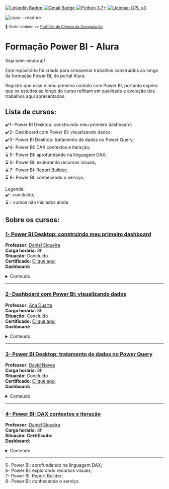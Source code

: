 [![Linkedin Badge](https://img.shields.io/badge/-JoaoLuizBR-blue?style=flat-square&logo=Linkedin&logoColor=white&link=https://www.linkedin.com/in/joaoluizbr/)](https://www.linkedin.com/in/joaoluizbr/) 
[![Gmail Badge](https://img.shields.io/badge/-Gmail-c14438?style=flat-square&logo=Gmail&logoColor=white&link=mailto:tgmarinho@gmail.com)](mailto:joaoluizcienciadedados@gmail.com) 
[![Python 3.7+](https://img.shields.io/badge/python-3.7+-blue.svg)](https://www.python.org/downloads/release/python-360/) [![License: GPL v3](https://img.shields.io/badge/License-GPLv3-blue.svg)](https://www.gnu.org/licenses/gpl-3.0) 


![capa - readme](https://github.com/joaoluizcienciadados/Formacao_Alura-Power_BI/blob/main/ferramentas/capa-%20readme.png)

<sup> 🔗 Visite também >> [Portfólio de Ciência da Computação](https://github.com/joaoluizdev/) </sup>


# Formação Power BI - Alura 

Seja bem-vindo(a)!

Este repositório foi criado para armazenar trabalhos construídos ao longo da formação Power BI, do portal Alura. 

Registro que esse é meu primeiro contato com Power BI, portanto espero que os estudos ao longo do curso reflitam em qualidade e evolução dos trabalhos aqui apresentados.

## Lista de cursos:
✔️1- Power BI Desktop: construindo meu primeiro dashboard;  
✔️2- Dashboard com Power BI: visualizando dados;  
✔️3- Power BI Desktop: tratamento de dados no Power Query;  
✔️4- Power BI: DAX contextos e iteração;  
⌛ 5- Power BI: aprofundando na linguagem DAX;  
⌛ 6- Power BI: explorando recursos visuais;  
⌛ 7- Power BI: Report Builder;  
⌛ 8- Power BI: conhecendo o serviço.  

Legenda:  
✔️- concluído;    
⌛ - cursos não iniciados ainda    

## Sobre os cursos:
### [1- Power BI Desktop: construindo meu primeiro dashboard](https://github.com/joaoluizcienciadados/Formacao_Alura-Power_BI/tree/main/1-%20Power%20BI%20Desktop%20-%20construindo%20meu%20primeiro%20dashboard)   
**Professor:**  [Daniel Siqueira](https://www.linkedin.com/in/daniel-p-siqueira-79b2001ba/)  
**Carga horária:** 8h   
**Situação:** Concluído  
**Certificado:** [Clique aqui](https://cursos.alura.com.br/certificate/joaoluizcienciacomp/power-bi-desktop-construindo-primeiro-dashboard)  
**Dashboard:**  

<details>
<summary>Conteúdo</summary>
  
- Entenda o conceito de Business Intelligence;
- Instale a ferramenta Power BI desktop;
- Importe dados de diferentes formatos e realize o tratamento deles no Power Query;
- Crie colunas, cálculos e medidas;
- Crie e utilize gráficos e visuais;
- Monte e estruture um Dashboard;
- Publique o seu Dashboard na web.   
</details>

---
### [2- Dashboard com Power BI: visualizando dados](https://github.com/joaoluizcienciadados/Formacao_Alura-Power_BI/tree/main/2-%20Dashboard_com_Power_BI-visualizando_dados)  
**Professor:**  [Ana Duarte](https://www.linkedin.com/in/anaduart/)  
**Carga horária:** 8h   
**Situação:** Concluído  
**Certificado:** [Clique aqui](https://cursos.alura.com.br/certificate/joaoluizcienciacomp/dashboard-power-bi-visualizando-dados)  
**Dashboard:**  

<details>
<summary>Conteúdo</summary>

- Identifique gráficos apropriados para as necessidades específicas;
- Construa gráficos dentro do Power BI;
- Compreenda as possibilidades de como importar visuais externos;
- Aplique conceitos de data visualization para comunicar informações de forma eficaz;
- Compreenda como trabalhar com séries temporais;
- Elabore mapas com os conceitos de latitude e longitude;
- Sintetize todos os visuais em um relatório no Power Bi com navegação entre páginas.  
</details>

---
### [3- Power BI Desktop: tratamento de dados no Power Query](https://github.com/joaoluizcienciadados/Formacao_Alura-Power_BI/tree/main/3-%20Power_BI_Desktop-tratamento_de_dados_no_Power_Query) 
**Professor:**  [David Neves](https://www.linkedin.com/in/david-neves-04b543185/)  
**Carga horária:** 8h   
**Situação:** Concluído  
**Certificado:** [Clique aqui](https://cursos.alura.com.br/user/joaoluizcienciacomp/course/power-bi-desktop-tratamento-de-dados-power-query/certificate)  
**Dashboard:**  

<details>
<summary>Conteúdo</summary></summary>  
  
- Realize conexões a arquivos e banco de dados;
- Conheça e utilize o Power Query Editor;
- Entenda o que é a linguagem M;
- Transforme os dados de diversas formas;
- Realize tratamentos e carga dos dados visando boas práticas.  
</details>

---
### [4- Power BI: DAX contextos e iteração](https://github.com/joaoluizcienciadados/Formacao_Alura-Power_BI/tree/main/4-%20Power%20BI%3A%20DAX%20contextos%20e%20itera%C3%A7%C3%A3o)
**Professor:**  [Daniel Siqueira](https://www.linkedin.com/in/daniel-p-siqueira-79b2001ba/)  
**Carga horária:** 8h   
**Situação:** 
**Certificado:**   
**Dashboard:**  

<details>
<summary>Conteúdo</summary></summary>  
  
- Aprenda como criar colunas calculadas e medidas;
- Entenda como lidar com erros no DAX;
- Reconheça quando deve utilizar uma coluna calculada ou medida;
- Compreenda o conceito de agregação;
- Conheça o contexto de filtro e de linha;
- Compreenda as funções iteradoras no DAX;
- Aprenda a utilizar variáveis.
</details>

---
5- Power BI: aprofundando na linguagem DAX;  
6- Power BI: explorando recursos visuais;  
7- Power BI: Report Builder;  
8- Power BI: conhecendo o serviço.  


